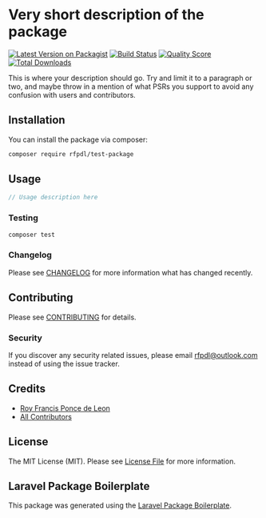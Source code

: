 # Very short description of the package

[![Latest Version on Packagist](https://img.shields.io/packagist/v/rfpdl/test-package.svg?style=flat-square)](https://packagist.org/packages/rfpdl/test-package)
[![Build Status](https://img.shields.io/travis/rfpdl/test-package/master.svg?style=flat-square)](https://travis-ci.org/rfpdl/test-package)
[![Quality Score](https://img.shields.io/scrutinizer/g/rfpdl/test-package.svg?style=flat-square)](https://scrutinizer-ci.com/g/rfpdl/test-package)
[![Total Downloads](https://img.shields.io/packagist/dt/rfpdl/test-package.svg?style=flat-square)](https://packagist.org/packages/rfpdl/test-package)

This is where your description should go. Try and limit it to a paragraph or two, and maybe throw in a mention of what PSRs you support to avoid any confusion with users and contributors.

## Installation

You can install the package via composer:

```bash
composer require rfpdl/test-package
```

## Usage

``` php
// Usage description here
```

### Testing

``` bash
composer test
```

### Changelog

Please see [CHANGELOG](CHANGELOG.md) for more information what has changed recently.

## Contributing

Please see [CONTRIBUTING](CONTRIBUTING.md) for details.

### Security

If you discover any security related issues, please email rfpdl@outlook.com instead of using the issue tracker.

## Credits

- [Roy Francis Ponce de Leon](https://github.com/rfpdl)
- [All Contributors](../../contributors)

## License

The MIT License (MIT). Please see [License File](LICENSE.md) for more information.

## Laravel Package Boilerplate

This package was generated using the [Laravel Package Boilerplate](https://laravelpackageboilerplate.com).